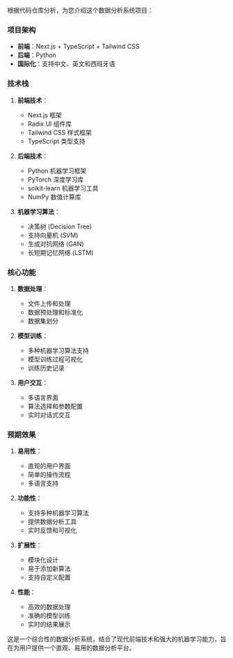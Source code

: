 根据代码仓库分析，为您介绍这个数据分析系统项目：

### 项目架构
- **前端**：Next.js + TypeScript + Tailwind CSS
- **后端**：Python
- **国际化**：支持中文、英文和西班牙语

### 技术栈
1. **前端技术**：
   - Next.js 框架
   - Radix UI 组件库
   - Tailwind CSS 样式框架
   - TypeScript 类型支持

2. **后端技术**：
   - Python 机器学习框架
   - PyTorch 深度学习库
   - scikit-learn 机器学习工具
   - NumPy 数值计算库

3. **机器学习算法**：
   - 决策树 (Decision Tree)
   - 支持向量机 (SVM)
   - 生成对抗网络 (GAN)
   - 长短期记忆网络 (LSTM)

### 核心功能
1. **数据处理**：
   - 文件上传和处理
   - 数据预处理和标准化
   - 数据集划分

2. **模型训练**：
   - 多种机器学习算法支持
   - 模型训练过程可视化
   - 训练历史记录

3. **用户交互**：
   - 多语言界面
   - 算法选择和参数配置
   - 实时对话式交互

### 预期效果
1. **易用性**：
   - 直观的用户界面
   - 简单的操作流程
   - 多语言支持

2. **功能性**：
   - 支持多种机器学习算法
   - 提供数据分析工具
   - 实时反馈和可视化

3. **扩展性**：
   - 模块化设计
   - 易于添加新算法
   - 支持自定义配置

4. **性能**：
   - 高效的数据处理
   - 准确的模型训练
   - 实时的结果展示

这是一个综合性的数据分析系统，结合了现代前端技术和强大的机器学习能力，旨在为用户提供一个直观、易用的数据分析平台。